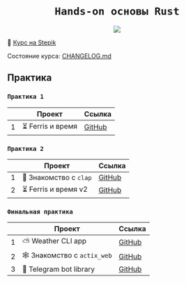 <div align="center">
    <h1><code>Hands-on основы Rust</code></h1>
    <a href="https://stepik.org/a/184782">
        <img src="https://img.shields.io/badge/Rust курс-на Stepik-3E3E3E?style=for-the-badge&logo=rust&logoColor=white&color=73B467"/>
    </a>
</div>

🦀 [Курс на Stepik](https://stepik.org/a/184782)

Состояние курса: [CHANGELOG.md](https://github.com/glebeagle/hands-on-rust-course/blob/main/CHANGELOG.md)

## Практика

### `Практика 1`

|     | Проект            | Ссылка     |
| --- | ----------------- | ---------- |
| 1   | ⏳ Ferris и время | [GitHub]() |

### `Практика 2`

|     | Проект                 | Ссылка     |
| --- | ---------------------- | ---------- |
| 1   | 🦀 Знакомство с `clap` | [GitHub]() |
| 2   | ⏳ Ferris и время v2   | [GitHub]() |

### `Финальная практика`

|     | Проект                      | Ссылка     |
| --- | --------------------------- | ---------- |
| 1   | ⛅️ Weather CLI app         | [GitHub]() |
| 2   | 🕸️ Знакомство с `actix_web` | [GitHub]() |
| 3   | 🤖 Telegram bot library     | [GitHub]() |
